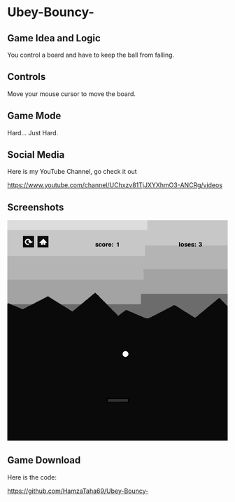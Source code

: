 # Ubey-Bouncy-

## Game Idea and Logic

You control a board and have to keep the ball from falling.

## Controls

Move your mouse cursor to move the board.

## Game Mode

Hard... Just Hard.

## Social Media

Here is my YouTube Channel, go check it out

https://www.youtube.com/channel/UChxzv81TjJXYXhmO3-ANCRg/videos

## Screenshots

![GamePlay](https://raw.githubusercontent.com/HamzaTaha69/Ubey-Bouncy-/main/screenshots/gameplay.png)

## Game Download

Here is the code:

https://github.com/HamzaTaha69/Ubey-Bouncy-
